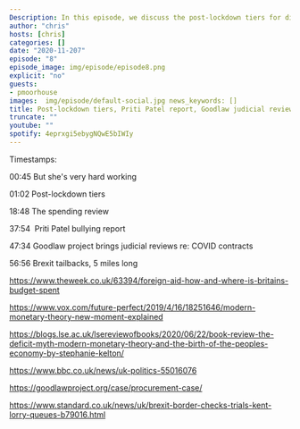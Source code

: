 ```yaml
--- 
Description: In this episode, we discuss the post-lockdown tiers for different regions of the UK, latest spending review, the Priti Patel bullying report, the Goodlaw project's court cases seeking judicial review of COVID procurement contracts and the Brexit test that caused 5-mile tailbacks in Kent.
author: "chris" 
hosts: [chris] 
categories: [] 
date: "2020-11-207" 
episode: "8" 
episode_image: img/episode/episode8.png 
explicit: "no" 
guests: 
- pmoorhouse 
images:  img/episode/default-social.jpg news_keywords: [] 
title: Post-lockdown tiers, Priti Patel report, Goodlaw judicial reviews, tailbacks in Kent
truncate: "" 
youtube: "" 
spotify: 4eprxgi5ebygNQwE5bIWIy
--- 
```

Timestamps: 

00:45 But she's very hard working

01:02 Post-lockdown tiers

18:48 The spending review

37:54  Priti Patel bullying report

47:34 Goodlaw project brings judicial reviews re: COVID contracts

56:56 Brexit tailbacks, 5 miles long

https://www.theweek.co.uk/63394/foreign-aid-how-and-where-is-britains-budget-spent

https://www.vox.com/future-perfect/2019/4/16/18251646/modern-monetary-theory-new-moment-explained

https://blogs.lse.ac.uk/lsereviewofbooks/2020/06/22/book-review-the-deficit-myth-modern-monetary-theory-and-the-birth-of-the-peoples-economy-by-stephanie-kelton/

https://www.bbc.co.uk/news/uk-politics-55016076

https://goodlawproject.org/case/procurement-case/

https://www.standard.co.uk/news/uk/brexit-border-checks-trials-kent-lorry-queues-b79016.html


